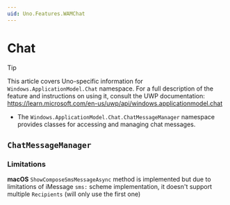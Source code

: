 ```yaml
---
uid: Uno.Features.WAMChat
---
```


# Chat

> [!TIP]
> This article covers Uno-specific information for `Windows.ApplicationModel.Chat` namespace. For a full description of the feature and instructions on using it, consult the UWP documentation: https://learn.microsoft.com/en-us/uwp/api/windows.applicationmodel.chat

* The `Windows.ApplicationModel.Chat.ChatMessageManager` namespace provides classes for accessing and managing chat messages.

## `ChatMessageManager`

### Limitations

**macOS**
`ShowComposeSmsMessageAsync` method is implemented but due to limitations of iMessage `sms:` scheme implementation, it doesn't support multiple `Recipients` (will only use the first one)
